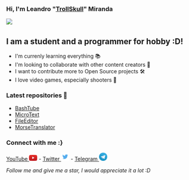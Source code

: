### Hi, I'm Leandro "<a href="https://github.com/TrollSkull">TrollSkull</a>" Miranda

![](https://github-readme-stats.vercel.app/api?username=TrollSkull&show_icons=true)
   
## I am a student and a programmer for hobby :D!

- I'm currenly learning everything 📚
- I'm looking to collaborate with other content creators 🔭
- I want to contribute more to Open Source projects 🛠
- I love video games, especially shooters 🔫

### Latest repositories 📁
- <a href="https://github.com/TrollSkull/BashTube">BashTube</a>
- <a href="https://github.com/TrollSkull/MicroText">MicroText</a>
- <a href="https://github.com/TrollSkull/FileEditor">FileEditor</a>
- <a href="https://github.com/TrollSkull/MorseTranslator">MorseTranslator</a>

### Connect with me :}
<a href="https://youtube.com/channel/UCOtwxmkZDF0wrrQ5JGnnOUA"> YouTube </a> <img src="/resources/youtube.jpg" width="22"/> -
<a href="https://twitter.com/ImTrollSkull?s=09"> Twitter </a> <img src="/resources/twitter.jpg" width="22"/> -
<a href="https://t.me/TrollSkull"> Telegram </a> <img src="/resources/telegram.jpg" width="22"/>

_Follow me and give me a star, I would appreciate it a lot :D_
